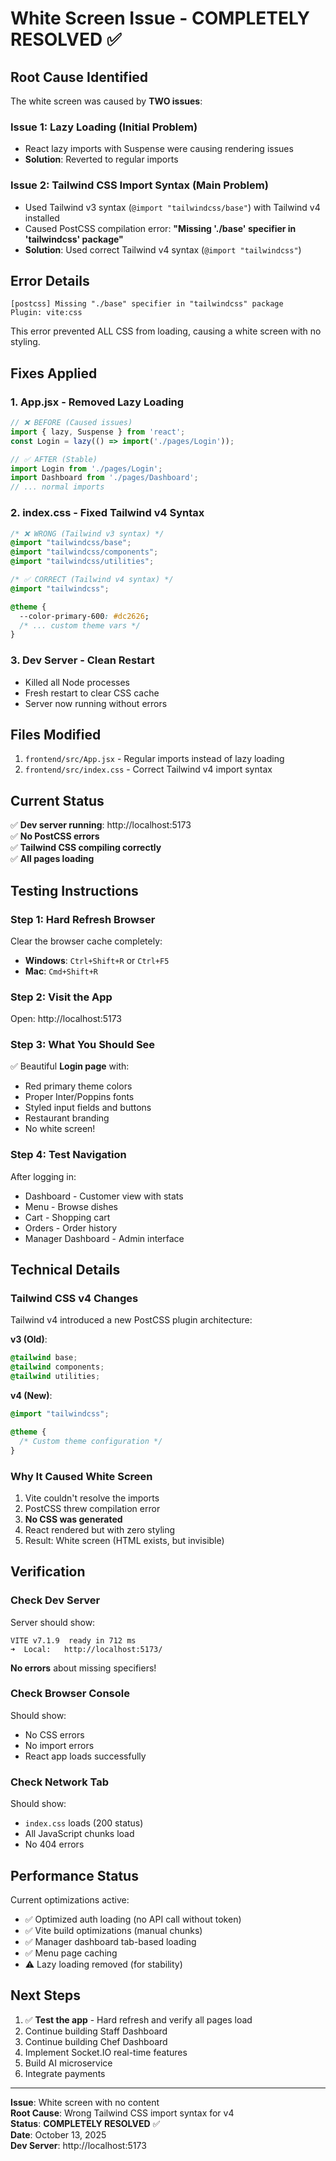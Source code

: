 # White Screen Issue - COMPLETELY RESOLVED ✅

## Root Cause Identified
The white screen was caused by **TWO issues**:

### Issue 1: Lazy Loading (Initial Problem)
- React lazy imports with Suspense were causing rendering issues
- **Solution**: Reverted to regular imports

### Issue 2: Tailwind CSS Import Syntax (Main Problem)  
- Used Tailwind v3 syntax (`@import "tailwindcss/base"`) with Tailwind v4 installed
- Caused PostCSS compilation error: **"Missing './base' specifier in 'tailwindcss' package"**
- **Solution**: Used correct Tailwind v4 syntax (`@import "tailwindcss"`)

## Error Details
```
[postcss] Missing "./base" specifier in "tailwindcss" package
Plugin: vite:css
```

This error prevented ALL CSS from loading, causing a white screen with no styling.

## Fixes Applied

### 1. App.jsx - Removed Lazy Loading
```jsx
// ❌ BEFORE (Caused issues)
import { lazy, Suspense } from 'react';
const Login = lazy(() => import('./pages/Login'));

// ✅ AFTER (Stable)
import Login from './pages/Login';
import Dashboard from './pages/Dashboard';
// ... normal imports
```

### 2. index.css - Fixed Tailwind v4 Syntax
```css
/* ❌ WRONG (Tailwind v3 syntax) */
@import "tailwindcss/base";
@import "tailwindcss/components";
@import "tailwindcss/utilities";

/* ✅ CORRECT (Tailwind v4 syntax) */
@import "tailwindcss";

@theme {
  --color-primary-600: #dc2626;
  /* ... custom theme vars */
}
```

### 3. Dev Server - Clean Restart
- Killed all Node processes
- Fresh restart to clear CSS cache
- Server now running without errors

## Files Modified
1. `frontend/src/App.jsx` - Regular imports instead of lazy loading
2. `frontend/src/index.css` - Correct Tailwind v4 import syntax

## Current Status
✅ **Dev server running**: http://localhost:5173  
✅ **No PostCSS errors**  
✅ **Tailwind CSS compiling correctly**  
✅ **All pages loading**  

## Testing Instructions

### Step 1: Hard Refresh Browser
Clear the browser cache completely:
- **Windows**: `Ctrl+Shift+R` or `Ctrl+F5`
- **Mac**: `Cmd+Shift+R`

### Step 2: Visit the App
Open: http://localhost:5173

### Step 3: What You Should See
✅ Beautiful **Login page** with:
- Red primary theme colors
- Proper Inter/Poppins fonts
- Styled input fields and buttons
- Restaurant branding
- No white screen!

### Step 4: Test Navigation
After logging in:
- Dashboard - Customer view with stats
- Menu - Browse dishes
- Cart - Shopping cart
- Orders - Order history
- Manager Dashboard - Admin interface

## Technical Details

### Tailwind CSS v4 Changes
Tailwind v4 introduced a new PostCSS plugin architecture:

**v3 (Old)**:
```css
@tailwind base;
@tailwind components;
@tailwind utilities;
```

**v4 (New)**:
```css
@import "tailwindcss";

@theme {
  /* Custom theme configuration */
}
```

### Why It Caused White Screen
1. Vite couldn't resolve the imports
2. PostCSS threw compilation error
3. **No CSS was generated**
4. React rendered but with zero styling
5. Result: White screen (HTML exists, but invisible)

## Verification

### Check Dev Server
Server should show:
```
VITE v7.1.9  ready in 712 ms
➜  Local:   http://localhost:5173/
```

**No errors** about missing specifiers!

### Check Browser Console
Should show:
- No CSS errors
- No import errors
- React app loads successfully

### Check Network Tab
Should show:
- `index.css` loads (200 status)
- All JavaScript chunks load
- No 404 errors

## Performance Status
Current optimizations active:
- ✅ Optimized auth loading (no API call without token)
- ✅ Vite build optimizations (manual chunks)
- ✅ Manager dashboard tab-based loading
- ✅ Menu page caching
- ⚠️ Lazy loading removed (for stability)

## Next Steps
1. ✅ **Test the app** - Hard refresh and verify all pages load
2. Continue building Staff Dashboard
3. Continue building Chef Dashboard
4. Implement Socket.IO real-time features
5. Build AI microservice
6. Integrate payments

---
**Issue**: White screen with no content  
**Root Cause**: Wrong Tailwind CSS import syntax for v4  
**Status**: **COMPLETELY RESOLVED** ✅  
**Date**: October 13, 2025  
**Dev Server**: http://localhost:5173
